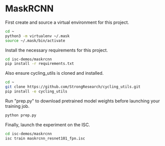 # MaskRCNN

First create and source a virtual environment for this project.

```bash
cd ~
python3 -m virtualenv ~/.mask
source ~/.mask/bin/activate
```

Install the necessary requirements for this project.

```bash
cd isc-demos/maskrcnn
pip install -r requirements.txt
```

Also ensure cycling_utils is cloned and installed.

```bash
cd ~
git clone https://github.com/StrongResearch/cycling_utils.git
pip install -e cycling_utils
```

Run "prep.py" to download pretrained model weights before launching your training job.

```bash
python prep.py
```

Finally, launch the experiment on the ISC.

```bash
cd isc-demos/maskrcnn
isc train maskrcnn_resnet101_fpn.isc
```